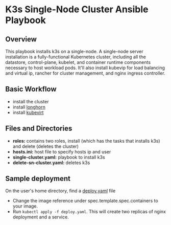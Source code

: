# K3s Single-Node Cluster Ansible Playbook 

## Overview
This playbook installs k3s on a single-node. A single-node server installation is a fully-functional Kubernetes cluster, including all the datastore, control-plane, kubelet, and container runtime components necessary to host workload pods.
It'll also install kubevip for load balancing and virtual ip, rancher for cluster management, and nginx ingress controller.

## Basic Workflow
- install the cluster
- install [longhorn](#https://github.com/Annuore/anu-i4ops/tree/k3s/longhorn)
- install [kubevirt](#https://github.com/Annuore/anu-i4ops/tree/k3s/kubevirt)


## Files and Directories
- **roles:** contains two roles, install (which has the tasks that installs k3s) and delete (deletes the cluster)
- **hosts.ini:** host file to specify hosts ip and user
- **single-cluster.yaml:** playbook to install k3s
- **delete-sn-cluster.yaml:** deletes k3s 

## Sample deployment
On the user's home directory, find a [deploy.yaml](#roles/install/templates/deploy.yaml.j2) file
- Change the image reference under spec.template.spec.containers to your image. 
- Run `kubectl apply -f deploy.yaml`. This will create two replicas of nginx deployment and a service.